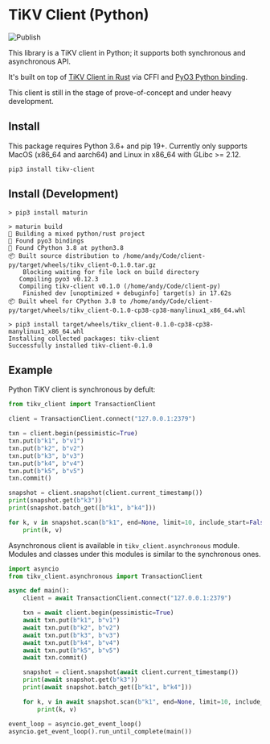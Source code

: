 # TiKV Client (Python)

![Publish](https://github.com/tikv/client-py/workflows/Publish/badge.svg)

This library is a TiKV client in Python; it supports both synchronous and asynchronous API.

It's built on top of
[TiKV Client in Rust](https://github.com/tikv/client-rust) via
CFFI and [PyO3 Python binding](https://github.com/PyO3/pyo3).

This client is still in the stage of prove-of-concept and under heavy development.

## Install

This package requires Python 3.6+ and pip 19+. Currently only supports MacOS (x86_64 and aarch64) and Linux in x86_64 with GLibc >= 2.12.

```
pip3 install tikv-client
```


## Install (Development)

```
> pip3 install maturin

> maturin build
🍹 Building a mixed python/rust project
🔗 Found pyo3 bindings
🐍 Found CPython 3.8 at python3.8
📦 Built source distribution to /home/andy/Code/client-py/target/wheels/tikv_client-0.1.0.tar.gz
    Blocking waiting for file lock on build directory
   Compiling pyo3 v0.12.3
   Compiling tikv-client v0.1.0 (/home/andy/Code/client-py)
    Finished dev [unoptimized + debuginfo] target(s) in 17.62s
📦 Built wheel for CPython 3.8 to /home/andy/Code/client-py/target/wheels/tikv_client-0.1.0-cp38-cp38-manylinux1_x86_64.whl

> pip3 install target/wheels/tikv_client-0.1.0-cp38-cp38-manylinux1_x86_64.whl
Installing collected packages: tikv-client
Successfully installed tikv-client-0.1.0
```

## Example

Python TiKV client is synchronous by defult:

```python
from tikv_client import TransactionClient

client = TransactionClient.connect("127.0.0.1:2379")

txn = client.begin(pessimistic=True)
txn.put(b"k1", b"v1")
txn.put(b"k2", b"v2")
txn.put(b"k3", b"v3")
txn.put(b"k4", b"v4")
txn.put(b"k5", b"v5")
txn.commit()

snapshot = client.snapshot(client.current_timestamp())
print(snapshot.get(b"k3"))
print(snapshot.batch_get([b"k1", b"k4"]))

for k, v in snapshot.scan(b"k1", end=None, limit=10, include_start=False):
    print(k, v)
```

Asynchronous client is available in `tikv_client.asynchronous` module. Modules and classes under this modules is similar to the synchronous ones.

```python
import asyncio
from tikv_client.asynchronous import TransactionClient

async def main():
    client = await TransactionClient.connect("127.0.0.1:2379")

    txn = await client.begin(pessimistic=True)
    await txn.put(b"k1", b"v1")
    await txn.put(b"k2", b"v2")
    await txn.put(b"k3", b"v3")
    await txn.put(b"k4", b"v4")
    await txn.put(b"k5", b"v5")
    await txn.commit()

    snapshot = client.snapshot(await client.current_timestamp())
    print(await snapshot.get(b"k3"))
    print(await snapshot.batch_get([b"k1", b"k4"]))

    for k, v in await snapshot.scan(b"k1", end=None, limit=10, include_start=False):
        print(k, v)

event_loop = asyncio.get_event_loop()
asyncio.get_event_loop().run_until_complete(main())
```
